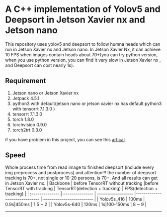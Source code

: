 # A C++ implementation of Yolov5 and Deepsort in Jetson Xavier nx and Jetson nano
This repository uses yolov5 and deepsort to follow humna heads which can run in Jetson Xavier nx and Jetson nano. 
In Jetson Xavier Nx, it can achieve 10 FPS when images contain heads about 70+(you can try python version, when you use python version, you can find it very slow in Jetson Xavier nx , and Deepsort can cost nearly 1s).

## Requirement
1. Jetson nano or Jetson Xavier nx
2. Jetpack 4.5.1
3. python3 with default(jetson nano or jetson xavier nx has default python3 with tensorrt 7.1.3.0 )
4. tensorrt 7.1.3.0
5. torch 1.8.0
6. torchvision 0.9.0
7. torch2trt 0.3.0


if you have problem in this project, you can see this [artical](https://blog.csdn.net/weixin_42264234/article/details/120152117).
## Speed

Whole process time from read image to finished deepsort (include every img preprocess and postprocess)
and attention!!! the number of deepsort tracking is 70+, not single or 10-20 persons, is 70+. And all results can get in Jetson Xavier nx.
| Backbone        | before TensorRT without tracking |before TensorRT with tracking | TensorRT(detection + tracking) | FPS(detection + tracking) |
| :-------------- | --------------- | ------------------ |------------------------------ | ------------------------- |
| Yolov5s_416      | 100ms           | 0.9s|450ms                          | 1.5 ~ 2                   |
| Yolov5s-640 | 120ms             | 1s|100-150ms                      | 8 ~ 9                     |

------






